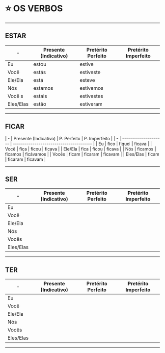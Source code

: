 # :star: OS VERBOS

---

## ESTAR

| - | Presente (Indicativo) | Pretérito Perfeito | Pretérito Imperfeito |
| - | --------------------- | ------------------ | -------------------- |
| Eu | estou | estive | |
| Você  | estás | estiveste | |
| Ele/Ela | está  | esteve | |
| Nós | estamos | estivemos | |
| Você s | estais | estivestes  | |
| Eles/Elas | estão | estiveram | |

---

## FICAR

| - | Presente (Indicativo) | P. Perfeito | P.  Imperfeito |
| - | --------------------- | ---------------------------------------- |
| Eu | fico | fiquei | ficava |
| Você | fica | ficou | ficava |
| Ele/Ela | fica | ficou | ficava |
| Nós | ficamos | ficamos | ficávamos |
| Vocês | ficam | ficaram | ficavam |
| Eles/Elas | ficam | ficaram | ficavam |

---

## SER

| - | Presente (Indicativo) | Pretérito Perfeito | Pretérito Imperfeito |
| - | --------------------- | ------------------ | -------------------- |
| Eu | | | |
| Você | |  | |
| Ele/Ela | |  | |
| Nós | |  | |
| Vocês | |  | |
| Eles/Elas | | |  |

---

## TER

| - | Presente (Indicativo) | Pretérito Perfeito | Pretérito Imperfeito |
| - | --------------------- | ------------------ | -------------------- |
| Eu | | | |
| Você | |  | |
| Ele/Ela | | |  |
| Nós | |  | |
| Vocês | |  | |
| Eles/Elas | | | |

---
